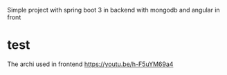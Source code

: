 Simple project with spring boot 3 in backend with mongodb and angular in front
# test


The archi used in frontend 
https://youtu.be/h-F5uYM69a4
